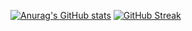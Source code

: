 
[![Anurag's GitHub stats](https://github-readme-stats.vercel.app/api?username=GiddyLinux&theme=radical)](https://github.com/anuraghazra/github-readme-stats)
[![GitHub Streak](http://github-readme-streak-stats.herokuapp.com?user=GiddyLinux&theme=radical)](https://git.io/streak-stats)
